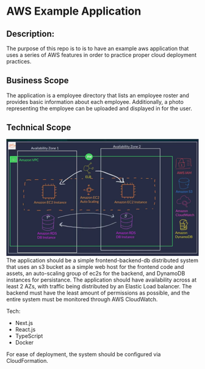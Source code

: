 # AWS Example Application
## Description:
The purpose of this repo is to is to have an example aws application that uses a series of AWS features in order to practice proper cloud deployment practices.

## Business Scope
The application is a employee directory that lists an employee roster and provides basic information about each employee. Additionally, a photo representing the employee can be uploaded and displayed in for the user. 

## Technical Scope
![AWS Architecture](architecture.png)
The application should be a simple frontend-backend-db distributed system that uses an s3 bucket as a simple web host for the frontend code and assets, an auto-scaling group of ec2s for the backend, and DynamoDB instances for persistance. The application should have availability across at least 2 AZs, with traffic being distributed by an Elastic Load balancer. The backend must have the least amount of permissions as possible, and the entire system must be monitored through AWS CloudWatch.

Tech:
- Next.js
- React.js
- TypeScript
- Docker

For ease of deployment, the system should be configured via CloudFormation.